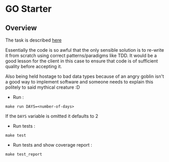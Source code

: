# GO Starter

## Overview

The task is described [here](https://github.com/emilybache/GildedRose-Refactoring-Kata/blob/main/GildedRoseRequirements.txt)

Essentially the code is so awful that the only sensible solution is to re-write it from scratch 
using correct patterns/paradigms like TDD.  It would be a good lesson for the client in this 
case to ensure that code is of sufficient quality before accepting it.

Also being held hostage to bad data types because of an angry goblin isn't a good way to implement
software and someone needs to explain this politely to said mythical creature :D 

- Run :

```shell
make run DAYS=<number-of-days>  
```

If the `DAYS` variable is omitted it defaults to 2

- Run tests :

```shell
make test
```

- Run tests and show coverage report :

```shell
make test_report
```